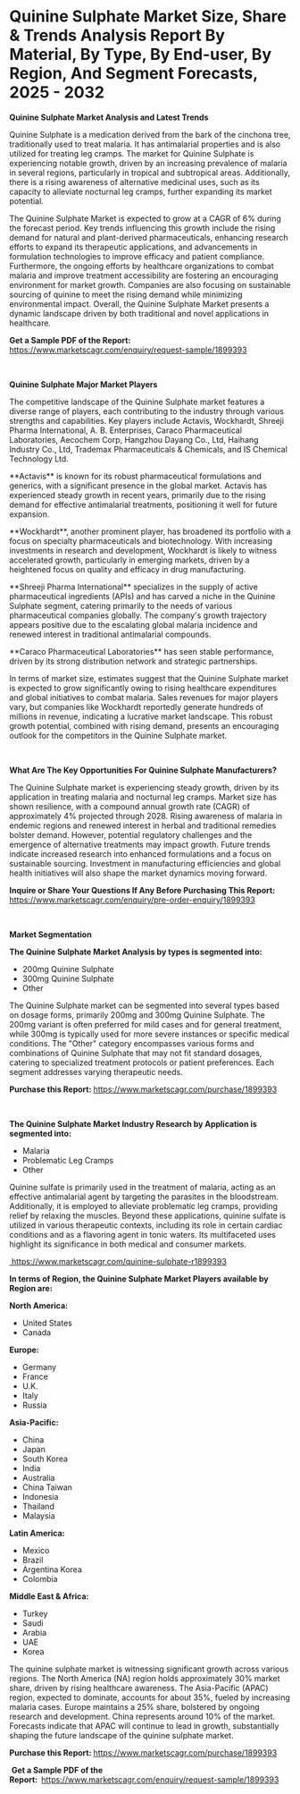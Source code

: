 <p><h1>Quinine Sulphate Market Size, Share & Trends Analysis Report By Material, By Type, By End-user, By Region, And Segment Forecasts, 2025 - 2032</h1></p><p><strong>Quinine Sulphate Market Analysis and Latest Trends</strong></p>
<p><p>Quinine Sulphate is a medication derived from the bark of the cinchona tree, traditionally used to treat malaria. It has antimalarial properties and is also utilized for treating leg cramps. The market for Quinine Sulphate is experiencing notable growth, driven by an increasing prevalence of malaria in several regions, particularly in tropical and subtropical areas. Additionally, there is a rising awareness of alternative medicinal uses, such as its capacity to alleviate nocturnal leg cramps, further expanding its market potential.</p><p>The Quinine Sulphate Market is expected to grow at a CAGR of 6% during the forecast period. Key trends influencing this growth include the rising demand for natural and plant-derived pharmaceuticals, enhancing research efforts to expand its therapeutic applications, and advancements in formulation technologies to improve efficacy and patient compliance. Furthermore, the ongoing efforts by healthcare organizations to combat malaria and improve treatment accessibility are fostering an encouraging environment for market growth. Companies are also focusing on sustainable sourcing of quinine to meet the rising demand while minimizing environmental impact. Overall, the Quinine Sulphate Market presents a dynamic landscape driven by both traditional and novel applications in healthcare.</p></p>
<p><strong>Get a Sample PDF of the Report:&nbsp;</strong> <a href="https://www.marketscagr.com/enquiry/request-sample/1899393?utm_campaign=2198&utm_medium=2&utm_source=Github&utm_content=ia&utm_term=19042025&utm_id=quinine-sulphate">https://www.marketscagr.com/enquiry/request-sample/1899393</a></p>
<p>&nbsp;</p>
<p><strong>Quinine Sulphate Major Market Players</strong></p>
<p><p>The competitive landscape of the Quinine Sulphate market features a diverse range of players, each contributing to the industry through various strengths and capabilities. Key players include Actavis, Wockhardt, Shreeji Pharma International, A. B. Enterprises, Caraco Pharmaceutical Laboratories, Aecochem Corp, Hangzhou Dayang Co., Ltd, Haihang Industry Co., Ltd, Trademax Pharmaceuticals & Chemicals, and IS Chemical Technology Ltd.</p><p>**Actavis** is known for its robust pharmaceutical formulations and generics, with a significant presence in the global market. Actavis has experienced steady growth in recent years, primarily due to the rising demand for effective antimalarial treatments, positioning it well for future expansion.</p><p>**Wockhardt**, another prominent player, has broadened its portfolio with a focus on specialty pharmaceuticals and biotechnology. With increasing investments in research and development, Wockhardt is likely to witness accelerated growth, particularly in emerging markets, driven by a heightened focus on quality and efficacy in drug manufacturing. </p><p>**Shreeji Pharma International** specializes in the supply of active pharmaceutical ingredients (APIs) and has carved a niche in the Quinine Sulphate segment, catering primarily to the needs of various pharmaceutical companies globally. The company's growth trajectory appears positive due to the escalating global malaria incidence and renewed interest in traditional antimalarial compounds.</p><p>**Caraco Pharmaceutical Laboratories** has seen stable performance, driven by its strong distribution network and strategic partnerships. </p><p>In terms of market size, estimates suggest that the Quinine Sulphate market is expected to grow significantly owing to rising healthcare expenditures and global initiatives to combat malaria. Sales revenues for major players vary, but companies like Wockhardt reportedly generate hundreds of millions in revenue, indicating a lucrative market landscape. This robust growth potential, combined with rising demand, presents an encouraging outlook for the competitors in the Quinine Sulphate market.</p></p>
<p>&nbsp;</p>
<p><strong>What Are The Key Opportunities For Quinine Sulphate Manufacturers?</strong></p>
<p><p>The Quinine Sulphate market is experiencing steady growth, driven by its application in treating malaria and nocturnal leg cramps. Market size has shown resilience, with a compound annual growth rate (CAGR) of approximately 4% projected through 2028. Rising awareness of malaria in endemic regions and renewed interest in herbal and traditional remedies bolster demand. However, potential regulatory challenges and the emergence of alternative treatments may impact growth. Future trends indicate increased research into enhanced formulations and a focus on sustainable sourcing. Investment in manufacturing efficiencies and global health initiatives will also shape the market dynamics moving forward.</p></p>
<p><strong>Inquire or Share Your Questions If Any Before Purchasing This Report:</strong> <a href="https://www.marketscagr.com/enquiry/pre-order-enquiry/1899393?utm_campaign=2198&utm_medium=2&utm_source=Github&utm_content=ia&utm_term=19042025&utm_id=quinine-sulphate">https://www.marketscagr.com/enquiry/pre-order-enquiry/1899393</a></p>
<p>&nbsp;</p>
<p><strong>Market Segmentation</strong></p>
<p><strong>The Quinine Sulphate Market Analysis by types is segmented into:</strong></p>
<p><ul><li>200mg Quinine Sulphate</li><li>300mg Quinine Sulphate</li><li>Other</li></ul></p>
<p><p>The Quinine Sulphate market can be segmented into several types based on dosage forms, primarily 200mg and 300mg Quinine Sulphate. The 200mg variant is often preferred for mild cases and for general treatment, while 300mg is typically used for more severe instances or specific medical conditions. The "Other" category encompasses various forms and combinations of Quinine Sulphate that may not fit standard dosages, catering to specialized treatment protocols or patient preferences. Each segment addresses varying therapeutic needs.</p></p>
<p><strong>Purchase this Report:&nbsp;</strong><a href="https://www.marketscagr.com/purchase/1899393?utm_campaign=2198&utm_medium=2&utm_source=Github&utm_content=ia&utm_term=19042025&utm_id=quinine-sulphate">https://www.marketscagr.com/purchase/1899393</a></p>
<p>&nbsp;</p>
<p><strong>The Quinine Sulphate Market Industry Research by Application is segmented into:</strong></p>
<p><ul><li>Malaria</li><li>Problematic Leg Cramps</li><li>Other</li></ul></p>
<p><p>Quinine sulfate is primarily used in the treatment of malaria, acting as an effective antimalarial agent by targeting the parasites in the bloodstream. Additionally, it is employed to alleviate problematic leg cramps, providing relief by relaxing the muscles. Beyond these applications, quinine sulfate is utilized in various therapeutic contexts, including its role in certain cardiac conditions and as a flavoring agent in tonic waters. Its multifaceted uses highlight its significance in both medical and consumer markets.</p></p>
<p><a href="https://www.marketscagr.com/quinine-sulphate-r1899393?utm_campaign=2198&utm_medium=2&utm_source=Github&utm_content=ia&utm_term=19042025&utm_id=quinine-sulphate">&nbsp;https://www.marketscagr.com/quinine-sulphate-r1899393</a></p>
<p><strong>In terms of Region, the Quinine Sulphate Market Players available by Region are:</strong></p>
<p>
    <p> <strong> North America: </strong>
        <ul>
            <li>United States</li>
            <li>Canada</li>
        </ul>
        </p> 
    <p> <strong> Europe: </strong>
        <ul>
            <li>Germany</li>
            <li>France</li>
            <li>U.K.</li>
            <li>Italy</li>
            <li>Russia</li>
        </ul>
        </p> 
    <p> <strong> Asia-Pacific: </strong>
        <ul>
            <li>China</li>
            <li>Japan</li>
            <li>South Korea</li>
            <li>India</li>
            <li>Australia</li>
            <li>China Taiwan</li>
            <li>Indonesia</li>
            <li>Thailand</li>
            <li>Malaysia</li>
        </ul>
        </p> 
    <p> <strong> Latin America: </strong>
        <ul>
            <li>Mexico</li>
            <li>Brazil</li>
            <li>Argentina Korea</li>
            <li>Colombia</li>
        </ul>
        </p> 
    <p> <strong> Middle East & Africa: </strong>
        <ul>
            <li>Turkey</li>
            <li>Saudi</li>
            <li>Arabia</li>
            <li>UAE</li>
            <li>Korea</li>
        </ul>
    </p>
    </p>
<p><p>The quinine sulphate market is witnessing significant growth across various regions. The North America (NA) region holds approximately 30% market share, driven by rising healthcare awareness. The Asia-Pacific (APAC) region, expected to dominate, accounts for about 35%, fueled by increasing malaria cases. Europe maintains a 25% share, bolstered by ongoing research and development. China represents around 10% of the market. Forecasts indicate that APAC will continue to lead in growth, substantially shaping the future landscape of the quinine sulphate market.</p></p>
<p><strong>Purchase this Report: </strong><a href="https://www.marketscagr.com/purchase/1899393?utm_campaign=2198&utm_medium=2&utm_source=Github&utm_content=ia&utm_term=19042025&utm_id=quinine-sulphate">https://www.marketscagr.com/purchase/1899393</a></p>
<p>&nbsp;<strong>Get a Sample PDF of the Report:&nbsp;&nbsp;</strong><a href="https://www.marketscagr.com/enquiry/request-sample/1899393?utm_campaign=2198&utm_medium=2&utm_source=Github&utm_content=ia&utm_term=19042025&utm_id=quinine-sulphate">https://www.marketscagr.com/enquiry/request-sample/1899393</a></p>
<p><strong></strong></p>
<p><p></p><p></p><p></p></p>